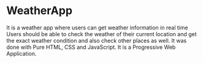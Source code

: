 # WeatherApp
It is a weather app where users can get weather information in real time
Users should be able to check the weather of their current location and get the exact weather condition and also check other places as well.
It was done with Pure HTML, CSS and JavaScript. 
It is a Progressive Web Application.
